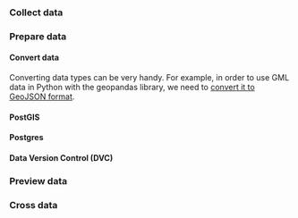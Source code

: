 ### Collect data

### Prepare data

#### Convert data
Converting data types can be very handy. For example, in order to use GML data in Python with the geopandas library, we need to [convert it to GeoJSON format](https://gis.stackexchange.com/questions/77974/converting-gml-to-geojson-using-python-and-ogr-with-geometry-transformation). 

#### PostGIS

#### Postgres

#### Data Version Control (DVC)

### Preview data

### Cross data